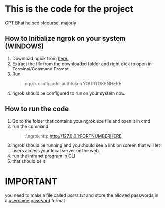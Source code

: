 # This is the code for the project 



GPT Bhai helped ofcourse, majorly 




## How to Initialize ngrok on your system (WINDOWS)
1. Download ngrok from [here.](https://ngrok.com/downloads)
2. Extract the file from the downloaded folder and right click to open in Terminal/Command Prompt
3. Run
   > ngrok config add-authtoken YOURTOKENHERE
4. ngrok should be configured to run on your system now.
   
## How to run the code
1. Go to the folder that contains your ngrok.exe file and open it in cmd
2. run the command:
   > .\ngrok http http://127.0.0.1:PORTNUMBERHERE
3. ngrok should be running and you should see a link on screen that will let users access your local server on the web.
4. run the [intranet program](https://github.com/MacknJeez/MDX-Notes/blob/main/CST4550/Codes/intranetLoginPage.py) in CLI
5. that should be it




# IMPORTANT

you need to make a file called _users.txt_ and store the allowed passwords in a <ins>username:password</ins> format
